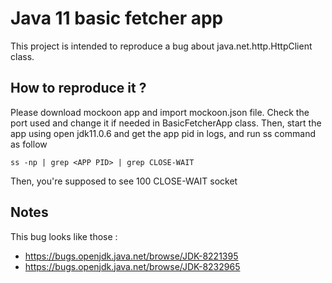 # Java 11 basic fetcher app

This project is intended to reproduce a bug about java.net.http.HttpClient class. 

## How to reproduce it ? 

Please download mockoon app and import mockoon.json file. Check the port used and change it if needed in BasicFetcherApp class. 
Then, start the app using open jdk11.0.6 and get the app pid in logs, and run ss command as follow 

```shell script
ss -np | grep <APP PID> | grep CLOSE-WAIT 
```

Then, you're supposed to see 100 CLOSE-WAIT socket

## Notes

This bug looks like those : 
* https://bugs.openjdk.java.net/browse/JDK-8221395
* https://bugs.openjdk.java.net/browse/JDK-8232965
